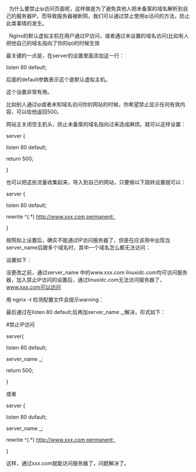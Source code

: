   为什么要禁止ip访问页面呢，这样做是为了避免其他人把未备案的域名解析到自己的服务器IP，而导致服务器被断网，我们可以通过禁止使用ip访问的方法，防止此类事情的发生。

  Nginx的默认虚拟主机在用户通过IP访问，或者通过未设置的域名访问\(比如有人把他自己的域名指向了你的ip\)的时候生效

最关键的一点是，在server的设置里面添加这一行：

listen 80 default;

后面的default参数表示这个是默认虚拟主机。

这个设置非常有用。

比如别人通过ip或者未知域名访问你的网站的时候，你希望禁止显示任何有效内容，可以给他返回500。

网站主关闭空主机头，防止未备案的域名指向过来造成麻烦。就可以这样设置：



server { 

listen 80 default; 

return 500; 

} 



也可以把这些流量收集起来，导入到自己的网站，只要做以下跳转设置就可以：



server { 

listen 80 default; 

rewrite ^\(.\*\) http://www.xxx.com permanent; 

} 



按照如上设置后，确实不能通过IP访问服务器了，但是在应该用中出现当server\_name后跟多个域名时，其中一个域名怎么都无法访问：

设置如下：

没更改之前，通过server\_name 中的www.xxx.com linuxidc.com均可访问服务器，加入禁止IP访问的设置后，通过linuxidc.com无法访问服务器了，www.xxx.com可以访问

用 nginx -t 检测配置文件会提示warning：

最后通过在listen 80 default;后再加server\_name \_;解决，形式如下：

\#禁止IP访问



server{ 

listen 80 default; 

server\_name \_; 

return 500; 

} 



或者



server { 

listen 80 dufault; 

server\_name \_; 

rewrite ^\(.\*\) http://www.xxx.com permanent; 

} 



这样，通过xxx.com就能访问服务器了，问题解决了。



